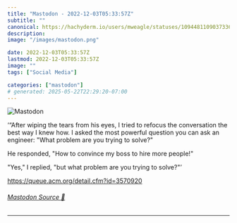 ```yaml
---
title: "Mastodon - 2022-12-03T05:33:57Z"
subtitle: ""
canonical: https://hachyderm.io/users/mweagle/statuses/109448110903733657
description:
image: "/images/mastodon.png"

date: 2022-12-03T05:33:57Z
lastmod: 2022-12-03T05:33:57Z
image: ""
tags: ["Social Media"]

categories: ["mastodon"]
# generated: 2025-05-22T22:29:20-07:00
---
```

![Mastodon](/images/mastodon.png)

<p>‘“After wiping the tears from his eyes, I tried to refocus the conversation the best way I knew how. I asked the most powerful question you can ask an engineer: &quot;What problem are you trying to solve?&quot;</p><p>He responded, &quot;How to convince my boss to hire more people!&quot;</p><p>&quot;Yes,&quot; I replied, &quot;but what problem are you trying to solve?&quot;’</p><p><a href="https://queue.acm.org/detail.cfm?id=3570920" target="_blank" rel="nofollow noopener noreferrer" translate="no"><span class="invisible">https://</span><span class="ellipsis">queue.acm.org/detail.cfm?id=35</span><span class="invisible">70920</span></a></p>


###### [Mastodon Source 🐘](https://hachyderm.io/@mweagle/109448110903733657)

___
